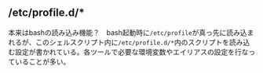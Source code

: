 /etc/profile.d/*
----

本来はbashの読み込み機能？　bash起動時に`/etc/profile`が真っ先に読み込まれるが、このシェルスクリプト内に`/etc/profile.d/*`内のスクリプトを読み込む設定が書かれている。各ツールで必要な環境変数やエイリアスの設定を行なっていることが多い。
